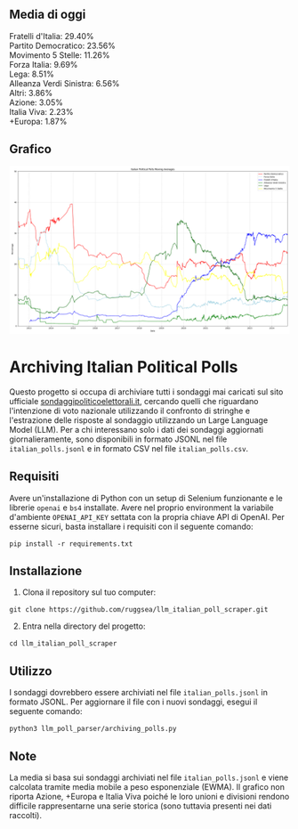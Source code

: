 ## Media di oggi

Fratelli d'Italia: 29.40%  
Partito Democratico: 23.56%  
Movimento 5 Stelle: 11.26%  
Forza Italia: 9.69%  
Lega: 8.51%  
Alleanza Verdi Sinistra: 6.56%  
Altri: 3.86%  
Azione: 3.05%  
Italia Viva: 2.23%  
+Europa: 1.87%  
## Grafico
![Latest Moving Average](latest_average_plot.png)

# Archiving Italian Political Polls

Questo progetto si occupa di archiviare tutti i sondaggi mai caricati sul sito ufficiale [sondaggipoliticoelettorali.it](https://www.sondaggipoliticoelettorali.it/), cercando quelli che riguardano l'intenzione di voto nazionale utilizzando il confronto di stringhe e l'estrazione delle risposte al sondaggio utilizzando un Large Language Model (LLM).
Per a chi interessano solo i dati dei sondaggi aggiornati giornalieramente, sono disponibili in formato JSONL nel file `italian_polls.jsonl` e in formato CSV nel file `italian_polls.csv`.

## Requisiti

Avere un'installazione di Python con un setup di Selenium funzionante e le librerie `openai` e `bs4` installate.
Avere nel proprio environment la variabile d'ambiente `OPENAI_API_KEY` settata con la propria chiave API di OpenAI.
Per esserne sicuri, basta installare i requisiti con il seguente comando:

```shell
pip install -r requirements.txt
```


## Installazione

1. Clona il repository sul tuo computer:

```shell
git clone https://github.com/ruggsea/llm_italian_poll_scraper.git
```

2. Entra nella directory del progetto:

```shell
cd llm_italian_poll_scraper
```

## Utilizzo

I sondaggi dovrebbero essere archiviati nel file `italian_polls.jsonl` in formato JSONL. Per aggiornare il file con i nuovi sondaggi, esegui il seguente comando:

```shell
python3 llm_poll_parser/archiving_polls.py
```


## Note

La media si basa sui sondaggi archiviati nel file `italian_polls.jsonl` e viene calcolata tramite media mobile a peso esponenziale (EWMA). Il grafico non riporta Azione, +Europa e Italia Viva poiché le loro unioni e divisioni rendono difficile rappresentarne una serie storica (sono tuttavia presenti nei dati raccolti).

